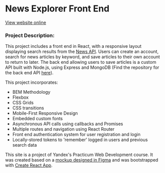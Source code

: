 # News Explorer Front End
[View website online](https://newsexplorer.anderswift.com)

### Project Description:
This project includes a front end in React, with a responsive layout displaying search results from the [News API](https://newsapi.org/). Users can create an account, search for news articles by keyword, and save articles to their own account to return to later. The back end allowing users to save articles is a custom API built with Node.js, using Express and MongoDB (Find the repository for the back end API [here](https://github.com/anderswift/news-explorer-api)). 

This project incorporates:

* BEM Methodology
* Flexbox
* CSS Grids
* CSS transitions
* Mobile-First Responsive Design
* Embedded custom fonts
* Asynchronous API calls using callbacks and Promises
* Multiple routes and navigation using React Router
* Front end authentication system for user registration and login
* Locally-stored tokens to 'remember' logged in users and previous search data

This site is a project of Yandex's Practicum Web Development course. It was created based on a [mockup designed in Figma](https://www.figma.com/file/z1bxDn7eBEDlsDhnZ9dtin/Your-Final-Project) and was bootstrapped with [Create React App](https://github.com/facebook/create-react-app).
